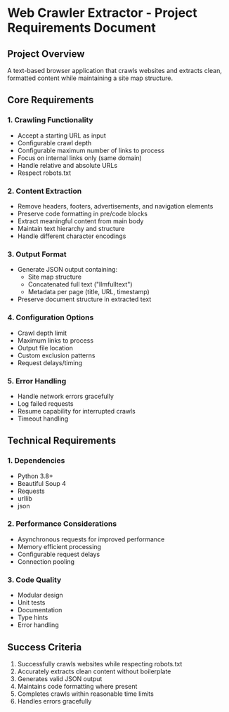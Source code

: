 # Web Crawler Extractor - Project Requirements Document

## Project Overview
A text-based browser application that crawls websites and extracts clean, formatted content while maintaining a site map structure.

## Core Requirements

### 1. Crawling Functionality
- Accept a starting URL as input
- Configurable crawl depth
- Configurable maximum number of links to process
- Focus on internal links only (same domain)
- Handle relative and absolute URLs
- Respect robots.txt

### 2. Content Extraction
- Remove headers, footers, advertisements, and navigation elements
- Preserve code formatting in pre/code blocks
- Extract meaningful content from main body
- Maintain text hierarchy and structure
- Handle different character encodings

### 3. Output Format
- Generate JSON output containing:
  - Site map structure
  - Concatenated full text ("llmfulltext")
  - Metadata per page (title, URL, timestamp)
- Preserve document structure in extracted text

### 4. Configuration Options
- Crawl depth limit
- Maximum links to process
- Output file location
- Custom exclusion patterns
- Request delays/timing

### 5. Error Handling
- Handle network errors gracefully
- Log failed requests
- Resume capability for interrupted crawls
- Timeout handling

## Technical Requirements

### 1. Dependencies
- Python 3.8+
- Beautiful Soup 4
- Requests
- urllib
- json

### 2. Performance Considerations
- Asynchronous requests for improved performance
- Memory efficient processing
- Configurable request delays
- Connection pooling

### 3. Code Quality
- Modular design
- Unit tests
- Documentation
- Type hints
- Error handling

## Success Criteria
1. Successfully crawls websites while respecting robots.txt
2. Accurately extracts clean content without boilerplate
3. Generates valid JSON output
4. Maintains code formatting where present
5. Completes crawls within reasonable time limits
6. Handles errors gracefully